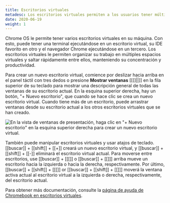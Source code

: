```yaml
---
title: Escritorios virtuales
metadesc: Los escritorios virtuales permiten a los usuarios tener múltiples espacios de trabajo virtuales, lo que permite la organización.
date: 2020-06-19
weight: 1
---
```


Chrome OS le permite tener varios escritorios virtuales en su máquina. Con esto, puede tener una terminal ejecutándose en un escritorio virtual, su IDE favorito en otro y el navegador Chrome ejecutándose en un tercero. Los escritorios virtuales le permiten organizar su trabajo en múltiples espacios virtuales y saltar rápidamente entre ellos, manteniendo su concentración y productividad.

Para crear un nuevo escritorio virtual, comience por deslizar hacia arriba en el panel táctil con tres dedos o presione **Mostrar ventanas** [[&#91;&#93;||]] en la fila superior de su teclado para mostrar una descripción general de todas las ventanas de su escritorio actual. En la esquina superior derecha, hay un botón, "+ Nuevo escritorio", que cuando se hace clic se crea un nuevo escritorio virtual. Cuando tiene más de un escritorio, puede arrastrar ventanas desde su escritorio actual a los otros escritorios virtuales que se han creado.

![En la vista de ventanas de presentación, haga clic en "+ Nuevo escritorio" en la esquina superior derecha para crear un nuevo escritorio virtual.](/images/productivity/new-desk.png)

También puede manipular escritorios virtuales y usar atajos de teclado. [[buscar]] + [[shift]] + [[+]] creará un nuevo escritorio virtual, y [[buscar]] + [[shift]] + [[-]] eliminará el escritorio virtual actual. Para moverse entre escritorios, use [[buscar]] + [[&#91;]] o [[buscar]] + [[&#93;]] arriba mueve un escritorio hacia la izquierda o hacia la derecha, respectivamente. Por último, [[buscar]] + [[shift]] + [[&#91;]] or [[buscar]] + [[shift]] + [[&#93;]] moverá la ventana activa actual al escritorio virtual a la izquierda o derecha, respectivamente, del escritorio actual.

Para obtener más documentación, consulte la [página de ayuda de Chromebook en escritorios virtuales](https://support.google.com/chromebook/answer/9594869?hl={{locale.code}}).
